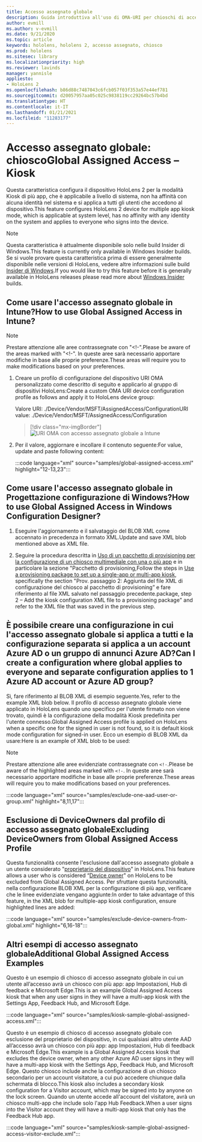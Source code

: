 ```yaml
---
title: Accesso assegnato globale
description: Guida introduttiva all'uso di OMA-URI per chioschi di accesso assegnato globale con Intune e Progettazione configurazione di Windows.
author: evmill
ms.author: v-evmill
ms.date: 9/21/2020
ms.topic: article
keywords: hololens, hololens 2, accesso assegnato, chiosco
ms.prod: hololens
ms.sitesec: library
ms.localizationpriority: high
ms.reviewer: lavinds
manager: yannisle
appliesto:
- HoloLens 2
ms.openlocfilehash: b86d88c7487043c6fcb057f03f353a57e44ef781
ms.sourcegitcommit: d20057957aa05c025c9838119cc29264bc57b4bd
ms.translationtype: HT
ms.contentlocale: it-IT
ms.lasthandoff: 01/21/2021
ms.locfileid: "11283177"
---
```

# <span data-ttu-id="315f9-104">Accesso assegnato globale: chiosco</span><span class="sxs-lookup"><span data-stu-id="315f9-104">Global Assigned Access – Kiosk</span></span>

<span data-ttu-id="315f9-105">Questa caratteristica configura il dispositivo HoloLens 2 per la modalità Kiosk di più app, che è applicabile a livello di sistema, non ha affinità con alcuna identità nel sistema e si applica a tutti gli utenti che accedono al dispositivo.</span><span class="sxs-lookup"><span data-stu-id="315f9-105">This feature configures HoloLens 2 device for multiple app kiosk mode, which is applicable at system level, has no affinity with any identity on the system and applies to everyone who signs into the device.</span></span>

> [!NOTE]
> <span data-ttu-id="315f9-106">Questa caratteristica è attualmente disponibile solo nelle build Insider di Windows.</span><span class="sxs-lookup"><span data-stu-id="315f9-106">This feature is currently only available in Windows Insider builds.</span></span> <span data-ttu-id="315f9-107">Se si vuole provare questa caratteristica prima di essere generalmente disponibile nelle versioni di HoloLens, vedere altre informazioni sulle build [Insider di Windows](hololens-insider.md).</span><span class="sxs-lookup"><span data-stu-id="315f9-107">If you would like to try this feature before it is generally available in HoloLens releases please read more about [Windows Insider](hololens-insider.md) builds.</span></span>

## <span data-ttu-id="315f9-108">Come usare l'accesso assegnato globale in Intune?</span><span class="sxs-lookup"><span data-stu-id="315f9-108">How to use Global Assigned Access in Intune?</span></span>

> [!NOTE]
> <span data-ttu-id="315f9-109">Prestare attenzione alle aree contrassegnate con "<!-".</span><span class="sxs-lookup"><span data-stu-id="315f9-109">Please be aware of the areas marked with "<!-".</span></span> <span data-ttu-id="315f9-110">In queste aree sarà necessario apportare modifiche in base alle proprie preferenze.</span><span class="sxs-lookup"><span data-stu-id="315f9-110">These areas will require you to make modifications based on your preferences.</span></span>

1. <span data-ttu-id="315f9-111">Creare un profilo di configurazione del dispositivo URI OMA personalizzato come descritto di seguito e applicarlo al gruppo di dispositivi HoloLens:</span><span class="sxs-lookup"><span data-stu-id="315f9-111">Create a custom OMA URI device configuration profile as follows and apply it to HoloLens device group:</span></span>

    <span data-ttu-id="315f9-112">Valore URI: ./Device/Vendor/MSFT/AssignedAccess/Configuration</span><span class="sxs-lookup"><span data-stu-id="315f9-112">URI value: ./Device/Vendor/MSFT/AssignedAccess/Configuration</span></span>

    > [!div class="mx-imgBorder"]
    > ![URI OMA con accesso assegnato globale a Intune](images/global-assigned-access-omauri.png)

2. <span data-ttu-id="315f9-114">Per il valore, aggiornare e incollare il contenuto seguente:</span><span class="sxs-lookup"><span data-stu-id="315f9-114">For value, update and paste following content:</span></span>

    :::code language="xml" source="samples/global-assigned-access.xml" highlight="12-13,23":::

## <span data-ttu-id="315f9-115">Come usare l'accesso assegnato globale in Progettazione configurazione di Windows?</span><span class="sxs-lookup"><span data-stu-id="315f9-115">How to use Global Assigned Access in Windows Configuration Designer?</span></span>

1. <span data-ttu-id="315f9-116">Eseguire l'aggiornamento e il salvataggio del BLOB XML come accennato in precedenza in formato XML.</span><span class="sxs-lookup"><span data-stu-id="315f9-116">Update and save XML blob mentioned above as XML file.</span></span> 

2. <span data-ttu-id="315f9-117">Seguire la procedura descritta in [Uso di un pacchetto di provisioning per la configurazione di un chiosco multimediale con una o più app](https://docs.microsoft.com/hololens/hololens-kiosk#use-a-provisioning-package-to-set-up-a-single-app-or-multi-app-kiosk) e in particolare la sezione "Pacchetto di provisioning,</span><span class="sxs-lookup"><span data-stu-id="315f9-117">Follow the steps in [Use a provisioning package to set up a single-app or multi-app kiosk](https://docs.microsoft.com/hololens/hololens-kiosk#use-a-provisioning-package-to-set-up-a-single-app-or-multi-app-kiosk), specifically the section "Prov.</span></span> <span data-ttu-id="315f9-118">passaggio 2: Aggiunta del file XML di configurazione del chiosco al pacchetto di provisioning” e fare riferimento al file XML salvato nel passaggio precedente.</span><span class="sxs-lookup"><span data-stu-id="315f9-118">package, step 2 – Add the kiosk configuration XML file to a provisioning package" and refer to the XML file that was saved in the previous step.</span></span>

## <span data-ttu-id="315f9-119">È possibile creare una configurazione in cui l'accesso assegnato globale si applica a tutti e la configurazione separata si applica a un account Azure AD o un gruppo di annunci Azure AD?</span><span class="sxs-lookup"><span data-stu-id="315f9-119">Can I create a configuration where global applies to everyone and separate configuration applies to 1 Azure AD account or Azure AD group?</span></span> 

<span data-ttu-id="315f9-120">Sì, fare riferimento al BLOB XML di esempio seguente.</span><span class="sxs-lookup"><span data-stu-id="315f9-120">Yes, refer to the example XML blob below.</span></span> <span data-ttu-id="315f9-121">Il profilo di accesso assegnato globale viene applicato in HoloLens quando uno specifico per l'utente firmato non viene trovato, quindi è la configurazione della modalità Kiosk predefinita per l'utente connesso.</span><span class="sxs-lookup"><span data-stu-id="315f9-121">Global Assigned Access profile is applied on HoloLens when a specific one for the signed in user is not found, so it is default kiosk mode configuration for signed-in user.</span></span>
<span data-ttu-id="315f9-122">Ecco un esempio di BLOB XML da usare:</span><span class="sxs-lookup"><span data-stu-id="315f9-122">Here is an example of XML blob to be used:</span></span>

> [!NOTE]
> <span data-ttu-id="315f9-123">Prestare attenzione alle aree evidenziate contrassegnate con `<!-`.</span><span class="sxs-lookup"><span data-stu-id="315f9-123">Please be aware of the highlighted areas marked with `<!-`.</span></span> <span data-ttu-id="315f9-124">In queste aree sarà necessario apportare modifiche in base alle proprie preferenze.</span><span class="sxs-lookup"><span data-stu-id="315f9-124">These areas will require you to make modifications based on your preferences.</span></span>

 :::code language="xml" source="samples/exclude-one-aad-user-or-group.xml" highlight="8,11,17":::

## <span data-ttu-id="315f9-125">Esclusione di DeviceOwners dal profilo di accesso assegnato globale</span><span class="sxs-lookup"><span data-stu-id="315f9-125">Excluding DeviceOwners from Global Assigned Access Profile</span></span>

<span data-ttu-id="315f9-126">Questa funzionalità consente l'esclusione dall'accesso assegnato globale a un utente considerato "[proprietario del dispositivo](security-adminless-os.md)" in HoloLens.</span><span class="sxs-lookup"><span data-stu-id="315f9-126">This feature allows a user who is considered “[Device owner](security-adminless-os.md)" on HoloLens to be excluded from Global Assigned Access.</span></span> <span data-ttu-id="315f9-127">Per sfruttare questa funzionalità, nella configurazione BLOB XML per la configurazione di più app, verificare che le linee evidenziate vengano aggiunte:</span><span class="sxs-lookup"><span data-stu-id="315f9-127">In order to take advantage of this feature, in the XML blob for multiple-app kiosk configuration, ensure highlighted lines are added:</span></span>

 :::code language="xml" source="samples/exclude-device-owners-from-global.xml" highlight="6,16-18":::

## <span data-ttu-id="315f9-128">Altri esempi di accesso assegnato globale</span><span class="sxs-lookup"><span data-stu-id="315f9-128">Additional Global Assigned Access Examples</span></span>

<span data-ttu-id="315f9-129">Questo è un esempio di chiosco di accesso assegnato globale in cui un utente all’accesso avrà un chiosco con più app: app Impostazioni, Hub di feedback e Microsoft Edge.</span><span class="sxs-lookup"><span data-stu-id="315f9-129">This is an example Global Assigned Access kiosk that when any user signs in they will have a multi-app kiosk with the Settings App, Feedback Hub, and Microsoft Edge.</span></span>

:::code language="xml" source="samples/kiosk-sample-global-assigned-access.xml":::

<span data-ttu-id="315f9-130">Questo è un esempio di chiosco di accesso assegnato globale con esclusione del proprietario del dispositivo, in cui qualsiasi altro utente AAD all’accesso avrà un chiosco con più app: app Impostazioni, Hub di feedback e Microsoft Edge.</span><span class="sxs-lookup"><span data-stu-id="315f9-130">This example is a Global Assigned Access kiosk that excludes the device owner, when any other Azure AD user signs in they will have a multi-app kiosk with the Settings App, Feedback Hub, and Microsoft Edge.</span></span> <span data-ttu-id="315f9-131">Questo chiosco include anche la configurazione di un chiosco secondario per un account visitatore, a cui può accedere chiunque dalla schermata di blocco.</span><span class="sxs-lookup"><span data-stu-id="315f9-131">This kiosk also includes a secondary kiosk configuration for a Visitor account, which may be signed into by anyone on the lock screen.</span></span> <span data-ttu-id="315f9-132">Quando un utente accede all'account del visitatore, avrà un chiosco multi-app che include solo l'app Hub Feedback.</span><span class="sxs-lookup"><span data-stu-id="315f9-132">When a user signs into the Visitor account they will have a multi-app kiosk that only has the Feedback Hub app.</span></span>

:::code language="xml" source="samples/kiosk-sample-global-assigned-access-visitor-exclude.xml":::
